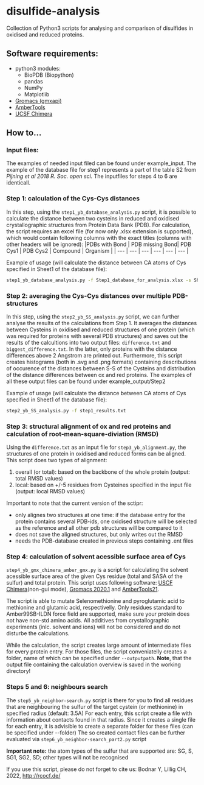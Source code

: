 # disulfide-analysis
Collection of Python3 scripts for analysing and comparison of disulfides in oxidised and reduced proteins.
## Software requirements:
- python3 modules:
  - BioPDB (Biopython)
  - pandas
  - NumPy
  - Matplotlib
- [Gromacs (gmxapi)](https://manual.gromacs.org/documentation/2020.1/gmxapi/index.html)
- [AmberTools](https://ambermd.org/AmberTools.php)
- [UCSF Chimera](https://www.cgl.ucsf.edu/chimera/)


## How to...
### Input files:
The examples of needed input filed can be found under example_input.
The example of the database file for step1 represents a part of the table S2 from *Pijning et al 2018 R. Soc. open sci.*
The inputfiles for steps 4 to 6 are identicall.

### Step 1: calculation of the Cys-Cys distances 
In this step, using the `step1_yb_database_analysis.py` script, it is possible to calculate the distance between two cysteins in reduced and oxidised crystallographic structures from Protein Data Bank (PDB).
For calculation, the script requires an excel file (for now only .xlsx extension is supported), which would contain following columns with the exact titles (columns with other headers will be ignored):
|PDBs with Bond | PDB missing Bond| PDB Cys1 | PDB Cys2 | Compound | Organism |
| --- | --- | --- | --- | --- | --- |

Example of usage (will calculate the distance between CA atoms of Cys specified in Sheet1 of the database file):
```bash
step1_yb_database_analysis.py -f Step1_database_for_analysis.xlsx -s Sheet1 -o step1_results.txt --atom CA
```
### Step 2: averaging the Cys-Cys distances over multiple PDB-structures
In this step, using the `step2_yb_SS_analysis.py` script, we can further analyse the results of the calculations from Step 1. It averages the distances between Cysteins in oxidised and reduced structures of one protein (which was required for proteins with several PDB structures) and saves out the results of the calcultions into two output files: `difference.txt` and `biggest_difference.txt`. In the latter, only proteins with the distance differences above 2 Angstrom are printed out.
Furthermore, this script creates histograms (both in .svg and .png formats) containing descributions of occurence of the distances between S-S of the Cysteins and distribution of the distance differences between ox and red proteins. The examples of all these output files can be found under example_output/Step2

Example of usage (will calculate the distance between CA atoms of Cys specified in Sheet1 of the database file):
```bash
step2_yb_SS_analysis.py -f step1_results.txt
```

### Step 3: structural alignment of ox and red proteins and calculation of root-mean-square-diviation (RMSD)
Using the `difference.txt` as an input file for `step3_yb_alignment.py`, the structures of one protein in oxidised and reduced forms can be aligned. This script does two types of alignment: 
1) overall (or total): based on the backbone of the whole protein (output: total RMSD values) 
2) local: based on +/-5 residues from Cysteines specified in the input file (output: local RMSD values)

Important to note that the current version of the sctipr:
- only alignes two structures at one time: if the database entry for the protein contains several PDB-ids, one oxidised structure will be selected as the reference and all other pdb structures will be compared to it
- does not save the aligned structures, but only writes out the RMSD
- needs the PDB-database created in previous steps containing .ent files

### Step 4: calculation of solvent acessible surface area of Cys
`step4_yb_gmx_chimera_amber_gmx.py` is a script for calculating the solvent acessible surface area of the given Cys residue (total and SASA of the sulfur) and total protein. This script uses following software: [USCF Chimera](https://www.cgl.ucsf.edu/chimera/)(non-gui mode), [Gromacs 2020.1](https://manual.gromacs.org/documentation/2020.1/gmxapi/index.html) and [AmberTools21](https://ambermd.org/AmberTools.php). 

The script is able to mutate Selenomethionine and pyroglutamic acid to methionine and glutamic acid, respectivelly. 
Only residues standard to Amber99SB-ILDN force field are supported, make sure your protein does not have non-std amino acids. All additives from crystallographic experiments (inlc. solvent and ions) will not be considered and do not disturbe the calculations. 

While the calculation, the script creates large amount of intermediate files for every protein entry. For those files, the script conveniatelly creates a folder, name of which can be specified under `--outputpath`. **Note**, that the output file containing the calculation overview is saved in the working directory!

### Steps 5 and 6: neighbours search
The `step5_yb_neighbor-search.py` script is there for you to find all residues that are neighbouring the sulfur of the target cystein (or methionine) in specified radius (default: 3.5A)
For each entry, this script create a file with information about contacts found in that radius.
Since it creates a single file for each entry, it is advisible to create a separate folder for these files (can be specified under --folder)
The so created contact files can be further evaluated via `step6_yb_neighbor-search_part2.py` script

**Important note:** the atom types of the sulfur that are supported are: SG, S, SG1, SG2, SD; other types will not be recognised

If you use this script, please do not forget to cite us:
Bodnar Y, Lillig CH, 2022, http://rcocf.de/
